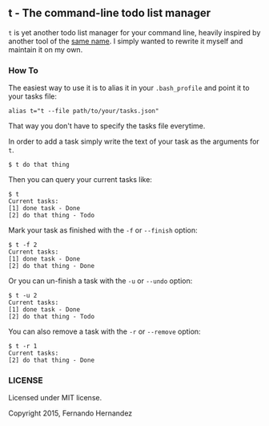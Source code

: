 ## t - The command-line todo list manager


`t` is yet another todo list manager for your command line, heavily inspired
by another tool of the [same name](http://stevelosh.com/projects/t/). I simply
wanted to rewrite it myself and maintain it on my own.

### How To

The easiest way to use it is to alias it in your `.bash_profile` and point it to your tasks file:

```
alias t="t --file path/to/your/tasks.json"
```

That way you don't have to specify the tasks file everytime.

In order to add a task simply write the text of your task as the arguments for `t`.

```
$ t do that thing
```

Then you can query your current tasks like:

```
$ t
Current tasks:
[1] done task - Done
[2] do that thing - Todo
```

Mark your task as finished with the `-f` or `--finish` option:

```
$ t -f 2
Current tasks:
[1] done task - Done
[2] do that thing - Done
```

Or you can un-finish a task with the `-u` or `--undo` option:

```
$ t -u 2
Current tasks:
[1] done task - Done
[2] do that thing - Todo
```

You can also remove a task with the `-r` or `--remove` option:

```
$ t -r 1
Current tasks:
[2] do that thing - Done
```

### LICENSE

Licensed under MIT license.

Copyright 2015, Fernando Hernandez
